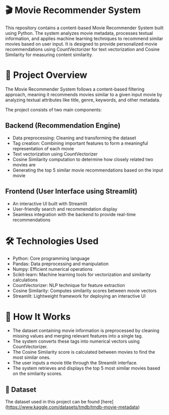 # 🎬 Movie Recommender System
This repository contains a content-based Movie Recommender System built using Python. The system analyzes movie metadata, processes textual information, and applies machine learning techniques to recommend similar movies based on user input. It is designed to provide personalized movie recommendations using CountVectorizer for text vectorization and Cosine Similarity for measuring content similarity.

# 📌 Project Overview
The Movie Recommender System follows a content-based filtering approach, meaning it recommends movies similar to a given input movie by analyzing textual attributes like title, genre, keywords, and other metadata.

The project consists of two main components:

## Backend (Recommendation Engine)

- Data preprocessing: Cleaning and transforming the dataset
- Tag creation: Combining important features to form a meaningful representation of each movie
- Text vectorization using CountVectorizer
- Cosine Similarity computation to determine how closely related two movies are
- Generating the top 5 similar movie recommendations based on the input movie

## Frontend (User Interface using Streamlit)

- An interactive UI built with Streamlit
- User-friendly search and recommendation display
- Seamless integration with the backend to provide real-time recommendations

# 🛠️ Technologies Used
- Python: Core programming language
- Pandas: Data preprocessing and manipulation
- Numpy: Efficient numerical operations
- Scikit-learn: Machine learning tools for vectorization and similarity calculations
- CountVectorizer: NLP technique for feature extraction
- Cosine Similarity: Computes similarity scores between movie vectors
- Streamlit: Lightweight framework for deploying an interactive UI

# 🎯 How It Works
- The dataset containing movie information is preprocessed by cleaning missing values and merging relevant features into a single tag.
- The system converts these tags into numerical vectors using CountVectorizer.
- The Cosine Similarity score is calculated between movies to find the most similar ones.
- The user inputs a movie title through the Streamlit interface.
- The system retrieves and displays the top 5 most similar movies based on the similarity scores.


## 📂 Dataset  


The dataset used in this project can be found [here] (https://www.kaggle.com/datasets/tmdb/tmdb-movie-metadata)
